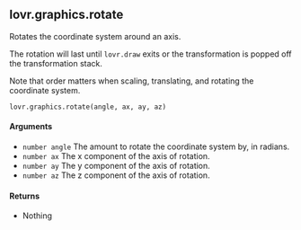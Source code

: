 lovr.graphics.rotate
---

Rotates the coordinate system around an axis.

The rotation will last until `lovr.draw` exits or the transformation is popped off the
transformation stack.

Note that order matters when scaling, translating, and rotating the coordinate system.

    lovr.graphics.rotate(angle, ax, ay, az)

#### Arguments

- `number angle` The amount to rotate the coordinate system by, in radians.
- `number ax` The x component of the axis of rotation.
- `number ay` The y component of the axis of rotation.
- `number az` The z component of the axis of rotation.

#### Returns

- Nothing
